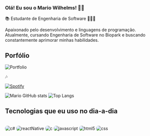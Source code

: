 ### Olá! Eu sou o Mario Wilhelms! 👋🏻

📚 Estudante de Engenharia de Software 👨🏻‍💻

Apaixonado pelo desenvolvimento e linguagens de programação. Atualmente, cursando Engenharia de Software no Biopark e buscando constantemente aprimorar minhas habilidades.

## Porfólio
![Portfolio]([https://github-readme-stats.vercel.app/api?username=marioguiw&show_icons=true&theme=radical&card_width=400px&line_height=20px](https://portfoliomario-teal.vercel.app/))

🎶

[![Spotify](https://img.shields.io/badge/Spotify-1ED760?&style=for-the-badge&logo=spotify&logoColor=white)](https://open.spotify.com/playlist/7w3hw9tOVoWKqSTDBDZOFo?si=52e773011a66485c)



![Mario GitHub stats](https://github-readme-stats.vercel.app/api?username=marioguiw&show_icons=true&theme=radical&card_width=400px&line_height=20px)
![Top Langs](https://github-readme-stats.vercel.app/api/top-langs/?username=marioguiw&layout=compact&theme=radical)


## Tecnologias que eu uso no dia-a-dia

<div style="display: inline_block"><br/>
    <img style="border-radius: 7px"  align="center" alt="c#" src="https://img.shields.io/badge/C%23-239120?style=for-the-badge&logo=c-sharp&logoColor=white"/>
    <img style="border-radius: 7px"  align="center" alt="reactNative" src="https://img.shields.io/badge/React_Native-20232A?style=for-the-badge&logo=react&logoColor=61DAFB"/>
    <img style="border-radius: 7px"  align="center" alt="c" src="https://img.shields.io/badge/C-00599C?style=for-the-badge&logo=c&logoColor=white"/>
    <img style="border-radius: 7px"  align="center" alt="javascript" src="https://img.shields.io/badge/JavaScript-323330?style=for-the-badge&logo=javascript&logoColor=F7DF1E"/>
    <img style="border-radius: 7px"  align="center" alt="html5" src="https://img.shields.io/badge/HTML5-E34F26?style=for-the-badge&logo=html5&logoColor=white"/>
    <img style="border-radius: 7px"  align="center" alt="css" src="https://img.shields.io/badge/CSS3-1572B6?style=for-the-badge&logo=css3&logoColor=white"/>

</div><br/>
